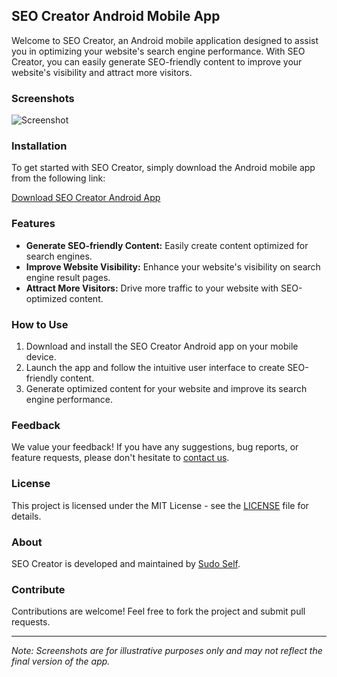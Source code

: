 ## SEO Creator Android Mobile App

Welcome to SEO Creator, an Android mobile application designed to assist you in optimizing your website's search engine performance. With SEO Creator, you can easily generate SEO-friendly content to improve your website's visibility and attract more visitors.

### Screenshots

![Screenshot ](https://github.com/sudo-self/seo-creator/assets/119916323/3ee9a87a-0d4f-4be6-b3d0-b69d08f8e6a2)

### Installation

To get started with SEO Creator, simply download the Android mobile app from the following link:

[Download SEO Creator Android App](https://github.com/sudo-self/seo-creator/archive/refs/tags/seo.zip)

### Features

- **Generate SEO-friendly Content:** Easily create content optimized for search engines.
- **Improve Website Visibility:** Enhance your website's visibility on search engine result pages.
- **Attract More Visitors:** Drive more traffic to your website with SEO-optimized content.

### How to Use

1. Download and install the SEO Creator Android app on your mobile device.
2. Launch the app and follow the intuitive user interface to create SEO-friendly content.
3. Generate optimized content for your website and improve its search engine performance.

### Feedback

We value your feedback! If you have any suggestions, bug reports, or feature requests, please don't hesitate to [contact us](mailto:seo.creator@example.com).

### License

This project is licensed under the MIT License - see the [LICENSE](https://github.com/sudo-self/seo-creator/LICENSE) file for details.

### About

SEO Creator is developed and maintained by [Sudo Self](https://github.com/sudo-self).

### Contribute

Contributions are welcome! Feel free to fork the project and submit pull requests.

---

*Note: Screenshots are for illustrative purposes only and may not reflect the final version of the app.*

